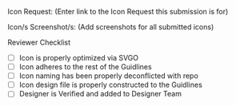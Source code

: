 Icon Request: (Enter link to the Icon Request this submission is for)

Icon/s Screenshot/s: (Add screenshots for all submitted icons)

Reviewer Checklist
- [ ] Icon is properly optimized via SVGO
- [ ] Icon adheres to the rest of the Guidlines
- [ ] Icon naming has been properly deconflicted with repo
- [ ] Icon design file is properly constructed to the Guidlines
- [ ] Designer is Verified and added to Designer Team
